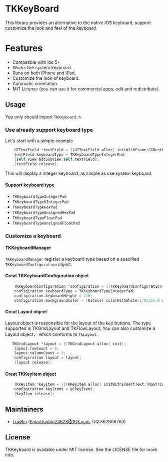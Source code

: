 TKKeyBoard
==========

This library provides an alternative to the native iOS keyboard, support customize the look and feel of the keyboard.


Features
========

* Compatible with ios 5+
* Works like system keyboard.
* Runs on both iPhone and iPad.
* Customize the look of keyboard.
* Automatic orientation.
* MIT License (you can use it for commercial apps, edit and redistribute).


## Usage

You only should import `TKKeyboard.h`

### Use already support keyboard type

Let's start with a simple example
    
```objective-c
    UITextField *textField = [[UITextField alloc] initWithFrame:CGRectMake(20, 70, 280, 44)];
    textField.keyboardType = TKKeyboardTypeIntegerPad;
    [self.view addSubview:self.textField];
    [textField release];
```
    
This will display a integer keyboard, as simple as use system keyboard.

#### Support keyboard type

* `TKKeyboardTypeIntegerPad`
* `TKKeyboardTypeUIntegerPad`
* `TKKeyboardTypeHexPad`
* `TKKeyboardTypeUnsignedHexPad`
* `TKKeyboardTypeFloatPad`
* `TKKeyboardTypeUnsignedFloatPad`


### Customize a keyboard

#### TKKeyboardManager

`TKKeyboardManager` register a keyboard type based on a specified `TKKeyboardConfiguration` object.

#### Creat TKKeyboardConfiguration object

```objective-c
    TKKeyboardConfiguration *configiration = [[TKKeyboardConfiguration alloc] init];
    configiration.keyboardType = TKKeyboardTypeIntegerPad;
    configiration.keyboardHeight = 216;
    configiration.backgroundColor = [UIColor colorWithWhite:179/255.0 alpha:1];
```

#### Creat Layout object

Layout object is responsible for the layout of the key buttons. The type supported is TKGridLayout and TKFlowLayout, You can also customize a Layout object， which conforms to `TkLayout`.

```objective-c
   TKGridLayout *layout = [[TKGridLayout alloc] init];
    layout.rowCount = 4;
    layout.columnCount = 3;
    configiration.layout = layout;
    [layout release];
```

#### Creat TKKeyItem object

```objective-c
    TKKeyItem *keyItem = [[TKKeyItem alloc] initWithInsertText:[NSString stringWithFormat:@"%d", i]];
    configiration.keyItems = @[keyItem];
    [keyItem release];
```

## Maintainers

- [LuoBin](https://github.com/luobin23628) ([Email:luobin23628@163.com](mailto:luobin23628@163.com?subject=TKKeyboard),   QQ:362906763)

## License

TKKeyboard is available under MIT license. See the LICENSE file for more info.
